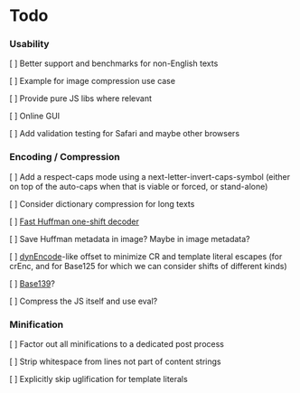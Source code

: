 # Todo


### Usability

[ ] Better support and benchmarks for non-English texts

[ ] Example for image compression use case

[ ] Provide pure JS libs where relevant

[ ] Online GUI

[ ] Add validation testing for Safari and maybe other browsers


### Encoding / Compression

[ ] Add a respect-caps mode using a next-letter-invert-caps-symbol (either on top of the auto-caps when that is viable or forced, or stand-alone)

[ ] Consider dictionary compression for long texts

[ ] [Fast Huffman one-shift decoder](https://researchgate.net/publication/3159499_On_the_implementation_of_minimum_redundancy_prefix_codes)

[ ] Save Huffman metadata in image? Maybe in image metadata?

[ ] [dynEncode](https://github.com/eshaz/simple-yenc/pull/3)-like offset to minimize CR and template literal escapes (for crEnc, and for Base125 for which we can consider shifts of different kinds)

[ ] [Base139](https://github.com/kevinAlbs/Base122/issues/3#issuecomment-263787763)?

[ ] Compress the JS itself and use eval?


### Minification

[ ] Factor out all minifications to a dedicated post process

[ ] Strip whitespace from lines not part of content strings

[ ] Explicitly skip uglification for template literals
